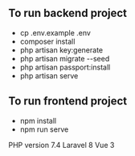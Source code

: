 ## To run backend project

- cp .env.example .env
- composer install
- php artisan key:generate
- php artisan migrate --seed
- php artisan passport:install
- php artisan serve

## To run frontend project

- npm install
- npm run serve


PHP version 7.4
Laravel 8
Vue 3
